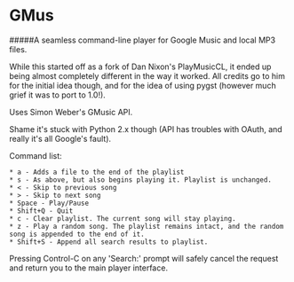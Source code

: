 GMus
====

#####A seamless command-line player for Google Music and local MP3 files.

While this started off as a fork of Dan Nixon's PlayMusicCL, it ended up being almost completely different in the way it worked. All credits go to him for the initial idea though, and for the idea of using pygst (however much grief it was to port to 1.0!).

Uses Simon Weber's GMusic API. 

Shame it's stuck with Python 2.x though (API has troubles with OAuth, and really it's all Google's fault).

Command list:
	
	* a - Adds a file to the end of the playlist
	* s - As above, but also begins playing it. Playlist is unchanged.
	* < - Skip to previous song
	* > - Skip to next song
	* Space - Play/Pause
	* Shift+Q - Quit
	* c - Clear playlist. The current song will stay playing.
	* z - Play a random song. The playlist remains intact, and the random song is appended to the end of it.
	* Shift+S - Append all search results to playlist.


Pressing Control-C on any 'Search:' prompt will safely cancel the request and return you to the main player interface.